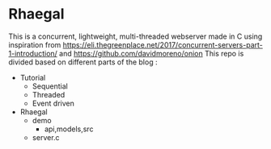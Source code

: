 # Rhaegal
This is a concurrent, lightweight, multi-threaded webserver made in C using inspiration from https://eli.thegreenplace.net/2017/concurrent-servers-part-1-introduction/ and https://github.com/davidmoreno/onion 
This repo is divided based on different parts of the blog :
- Tutorial
    - Sequential
    - Threaded
    - Event driven 
- Rhaegal 
    - demo
        - api,models,src
    - server.c 

